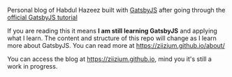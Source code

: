 Personal blog of Habdul Hazeez built with [GatsbyJS](https://gatsbyjs.org) after going
through the [official GatsbyJS tutorial](https://www.gatsbyjs.org/tutorial/)

If you are reading this it means **I am still learning GatsbyJS** and applying what I learn.
The content and structure of this repo will change as I learn more about GatsbyJS. You can read
more at https://ziizium.github.io/about/

You can access the blog at https://ziizium.github.io, mind you it's still a work in progress.
